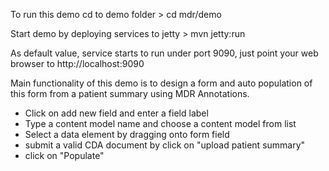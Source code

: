  To run this demo cd to demo folder
	> cd mdr/demo
	
 Start demo by deploying services to jetty
	> mvn jetty:run
	
 As default value, service starts to run under port 9090, just point your web browser to
	http://localhost:9090
	
 Main functionality of this demo is to design a form and auto population of this form from a patient summary using MDR Annotations.
 - Click on add new field and enter a field label
 - Type a content model name and choose a content model from list
 - Select a data element by dragging onto form field
 - submit a valid CDA document by click on "upload patient summary" 
 - click on "Populate"
